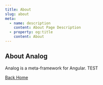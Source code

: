 ```yaml
---
title: About
slug: about
meta:
  - name: description
    content: About Page Description
  - property: og:title
    content: About
---
```


## About Analog

Analog is a meta-framework for Angular.
TEST

[Back Home](./)